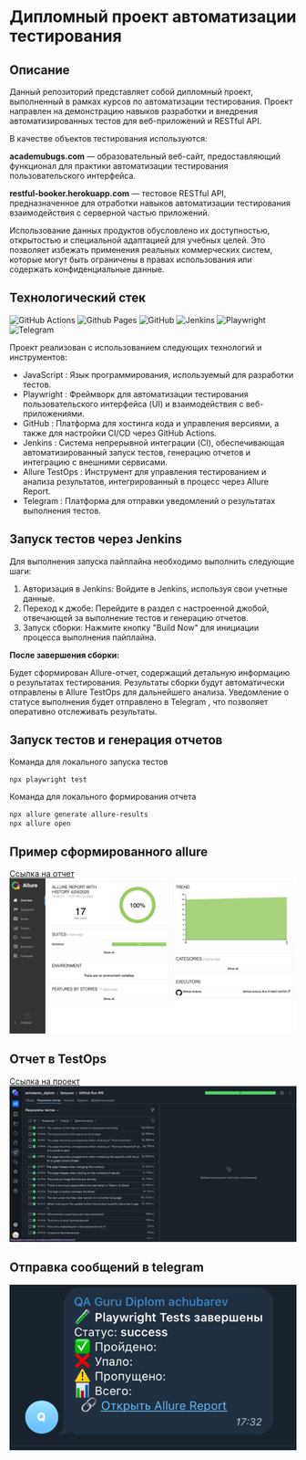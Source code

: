 # Дипломный проект автоматизации тестирования

## Описание
Данный репозиторий представляет собой дипломный проект, выполненный в рамках курсов по автоматизации тестирования. Проект направлен на демонстрацию навыков разработки и внедрения автоматизированных тестов для веб-приложений и RESTful API.

В качестве объектов тестирования используются:

**academubugs.com** — образовательный веб-сайт, предоставляющий функционал для практики автоматизации тестирования пользовательского интерфейса.

**restful-booker.herokuapp.com** — тестовое RESTful API, предназначенное для отработки навыков автоматизации тестирования взаимодействия с серверной частью приложений.

Использование данных продуктов обусловлено их доступностью, открытостью и специальной адаптацией для учебных целей. Это позволяет избежать применения реальных коммерческих систем, которые могут быть ограничены в правах использования или содержать конфиденциальные данные.

## Технологический стек
![GitHub Actions](https://img.shields.io/badge/github%20actions-%232671E5.svg?style=for-the-badge&logo=githubactions&logoColor=white)
![Github Pages](https://img.shields.io/badge/github%20pages-121013?style=for-the-badge&logo=github&logoColor=white)
![GitHub](https://img.shields.io/badge/github-%23121011.svg?style=for-the-badge&logo=github&logoColor=white)
![Jenkins](https://img.shields.io/badge/jenkins-%232C5263.svg?style=for-the-badge&logo=jenkins&logoColor=white)
![Playwright](https://img.shields.io/badge/-playwright-%232EAD33?style=for-the-badge&logo=playwright&logoColor=white)
![Telegram](https://img.shields.io/badge/Telegram-2CA5E0?style=for-the-badge&logo=telegram&logoColor=white)


Проект реализован с использованием следующих технологий и инструментов:

* JavaScript : Язык программирования, используемый для разработки тестов.
* Playwright : Фреймворк для автоматизации тестирования пользовательского интерфейса (UI) и взаимодействия с веб-приложениями.
* GitHub : Платформа для хостинга кода и управления версиями, а также для настройки CI/CD через GitHub Actions.
* Jenkins : Система непрерывной интеграции (CI), обеспечивающая автоматизированный запуск тестов, генерацию отчетов и интеграцию с внешними сервисами.
* Allure TestOps : Инструмент для управления тестированием и анализа результатов, интегрированный в процесс через Allure Report.
* Telegram : Платформа для отправки уведомлений о результатах выполнения тестов.

## Запуск тестов через Jenkins
Для выполнения запуска пайплайна необходимо выполнить следующие шаги:

1. Авторизация в Jenkins:
Войдите в Jenkins, используя свои учетные данные.
2. Переход к джобе:
Перейдите в раздел с настроенной джобой, отвечающей за выполнение тестов и генерацию отчетов.
3. Запуск сборки: 
Нажмите кнопку "Build Now" для инициации процесса выполнения пайплайна.

**После завершения сборки:**

Будет сформирован Allure-отчет, содержащий детальную информацию о результатах тестирования.
Результаты сборки будут автоматически отправлены в Allure TestOps для дальнейшего анализа.
Уведомление о статусе выполнения будет отправлено в Telegram , что позволяет оперативно отслеживать результаты.

## Запуск тестов и генерация отчетов

Команда для локального запуска тестов
```
npx playwright test
```
Команда для локального формирования отчета
```
npx allure generate allure-results
npx allure open
```

## Пример сформированного allure
[Ссылка на отчет](https://a-chubarev.github.io/diplom_qaguru)
![img.png](readme-images/img.png)

## Отчет в TestOps
[Ссылка на проект](https://allure.autotests.cloud/project/4729)
![img.png](readme-images/img2.png)

## Отправка сообщений в telegram
![img.png](readme-images/img3.png)
